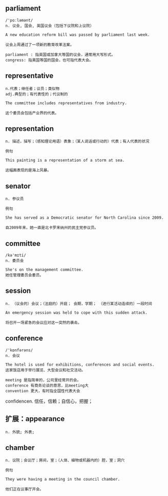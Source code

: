 ## parliament
```
/'pɑːləmənt/
n. 议会, 国会, 英国议会（包括下议院和上议院）

A new education reform bill was passed by parliament last week.

议会上周通过了一项新的教育改革法案。

parliament : 指英国或加拿大等国的议会，通常用大写形式。
congress: 指美国等国的国会，也可指代表大会。
```

## representative
```
n.代表；继任者；议员；类似物
adj.典型的；有代表性的；代议制的

The committee includes representatives from industry.

这个委员会包括产业界的代表。
```
## representation
```
n. 描述，描写；（感知理论用语）表象；（某人说话或行动的）代表；有人代表的状况

例句

This painting is a representation of a storm at sea.

这幅画表现的是海上风暴。
```
## senator
```
n. 参议员

例句

She has served as a Democratic senator for North Carolina since 2009.

自2009年来，她一直是北卡罗来纳州的民主党参议员。
```
## committee
```
/kə'mɪti/
n. 委员会

She's on the management committee.
她任管理委员会委员。
```

## session
```
n. （议会的）会议；（法庭的）开庭； 会期，学期； （进行某活动连续的）一段时间

An emergency session was held to cope with this sudden attack.

将召开一场紧急的会议应对这一突然的袭击。
```

## conference
```
/'kɒnfərəns/
n. 会议

The hotel is used for exhibitions, conferences and social events.
这家饭店用于举行展览、大型会议和社交活动。

meeting 是指简单的，公司里经常开的会。
conference 有商务论谈的意思，比meeting大
convention 更大，有时指全国性代表大会
```
confidencen. 信任，信赖；自信心，把握；
## 扩展：appearance
```
n. 外貌; 外表;
```
## chamber
```
n. 议院；会议厅；房间，室；（人体、植物或机器内的）腔，室；洞穴

例句

They were having a meeting in the council chamber.

他们正在议事厅开会。
```